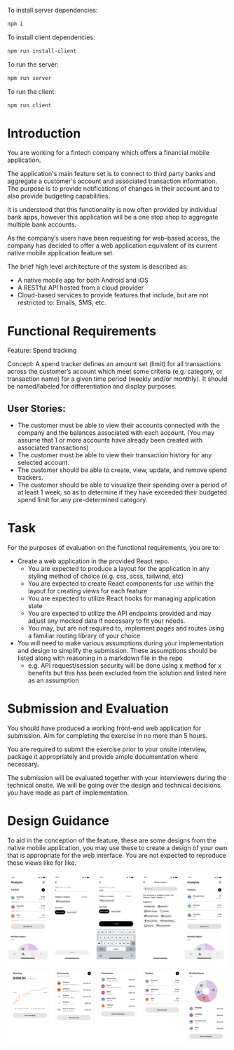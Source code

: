 To install server dependencies:

```sh
npm i
```

To install client dependencies:

```sh
npm run install-client
```

To run the server:

```sh
npm run server
```

To run the client:

```sh
npm run client
```

# Introduction

You are working for a fintech company which offers a financial mobile application.

The application's main feature set is to connect to third party banks and aggregate a customer's account and associated transaction information. The purpose is to provide notifications of changes in their account and to also provide budgeting capabilities.

It is understood that this functionality is now often provided by individual bank apps, however this application will be a one stop shop to aggregate multiple bank accounts.

As the company’s users have been requesting for web-based access, the company has decided to offer a web application equivalent of its current native mobile application feature set.

The brief high level architecture of the system is described as:

- A native mobile app for both Android and iOS
- A RESTful API hosted from a cloud provider
- Cloud-based services to provide features that include, but are not restricted to:
  Emails, SMS, etc.

# Functional Requirements

Feature: Spend tracking

Concept: A spend tracker defines an amount set (limit) for all transactions across the customer’s account which meet some criteria (e.g. category, or transaction name) for a given time period (weekly and/or monthly). It should be named/labeled for differentiation and display purposes.

## User Stories:

- The customer must be able to view their accounts connected with the company and the balances associated with each account. (You may assume that 1 or more accounts have already been created with associated transactions)
- The customer must be able to view their transaction history for any selected account.
- The customer should be able to create, view, update, and remove spend trackers.
- The customer should be able to visualize their spending over a period of at least 1 week, so as to determine if they have exceeded their budgeted spend limit for any pre-determined category.

# Task

For the purposes of evaluation on the functional requirements, you are to:

- Create a web application in the provided React repo.
  - You are expected to produce a layout for the application in any styling method of choice (e.g. css, scss, tailwind, etc)
  - You are expected to create React components for use within the layout for creating views for each feature
  - You are expected to utilize React hooks for managing application state
  - You are expected to utilize the API endpoints provided and may adjust any mocked data if necessary to fit your needs.
  - You may, but are not required to, implement pages and routes using a familiar routing library of your choice
- You will need to make various assumptions during your implementation and design to simplify the submission. These assumptions should be listed along with reasoning in a markdown file in the repo
  - e.g. API request/session security will be done using x method for x benefits but this has been excluded from the solution and listed here as an assumption

# Submission and Evaluation

You should have produced a working front-end web application for submission. Aim for completing the exercise in no more than 5 hours.

You are required to submit the exercise prior to your onsite interview, package it appropriately and provide ample documentation where necessary.

The submission will be evaluated together with your interviewers during the technical onsite.
We will be going over the design and technical decisions you have made as part of implementation.

# Design Guidance

To aid in the conception of the feature, these are some designs from the native mobile application, you may use these to create a design of your own that is appropriate for the web interface. You are not expected to reproduce these views like for like.

![designs](designs1.png)
![designs](designs2.png)
